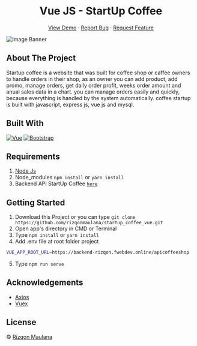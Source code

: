 <h1 align='center'>Vue JS - StartUp Coffee</h1>
  <p align="center">
    <a href="https://startupcoffee.netlify.app/">View Demo</a>
    ·
    <a href="https://github.com/rizqonmaulana/startup_coffee_vue/issues">Report Bug</a>
    ·
    <a href="https://github.com/rizqonmaulana/startup_coffee_vue/issues">Request Feature</a>
  </p>

![Image Banner](https://i.ibb.co/N6s1WF5/smartmockups-kl8ywyq0.jpg)

## About The Project

Startup coffee is a website that was built for coffee shop or caffee owners to handle orders in their shop, as an owner you can add product, add promo, manage orders, get daily order profit, weeks order amount and anual sales data in a chart. you can manage orders easily and quickly, because everything is handled by the system automatically. coffee startup is built with javascript, express js, vue js and mysql.

## Built With

[![Vue](https://img.shields.io/badge/Vue-v2.6.11-green)](https://github.com/vuejs/vue)
[![Bootstrap](https://img.shields.io/badge/Bootstrap-v4.5.x-blue)](https://github.com/bootstrap-vue/bootstrap-vue)

## Requirements

1. <a href="https://nodejs.org/en/download/">Node Js</a>
2. Node_modules `npm install` or `yarn install`
3. Backend API StartUp Coffee [`here`](https://github.com/rizqonmaulana/backend_startup_coffee)

## Getting Started

1. Download this Project or you can type `git clone https://github.com/rizqonmaulana/startup_coffee_vue.git`
2. Open app's directory in CMD or Terminal
3. Type `npm install` or `yarn install`
4. Add .env file at root folder project

```sh
VUE_APP_ROOT_URL=https://backend-rizqon.fwebdev.online/apicoffeeshop
```

5. Type `npm run serve`

## Acknowledgements

- [Axios](https://www.npmjs.com/package/axios)
- [Vuex](https://vuex.vuejs.org/)

## License

© [Rizqon Maulana](https://github.com/rizqonmaulana/)
